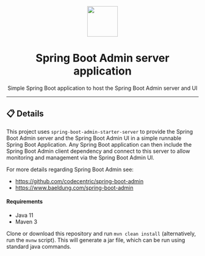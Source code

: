 <p align="center">
  <img width="80" src="./activeviam.svg" />
</p>
<h1 align="center">Spring Boot Admin server application</h1>
<p align="center">Simple Spring Boot application to host the Spring Boot Admin server and UI</p>

---

## 📋 Details
This project uses `spring-boot-admin-starter-server` to provide the Spring Boot Admin server and the Spring Boot Admin UI in a simple runnable Spring Boot Application.
Any Spring Boot application can then include the Spring Boot Admin client dependency and connect to this server to allow monitoring and management via the Spring Boot Admin UI.

For more details regarding Spring Boot Admin see:
- https://github.com/codecentric/spring-boot-admin
- https://www.baeldung.com/spring-boot-admin

#### Requirements
- Java 11
- Maven 3

Clone or download this repository and run `mvn clean install` (alternatively, run the `mvnw` script).
This will generate a jar file, which can be run using standard java commands.